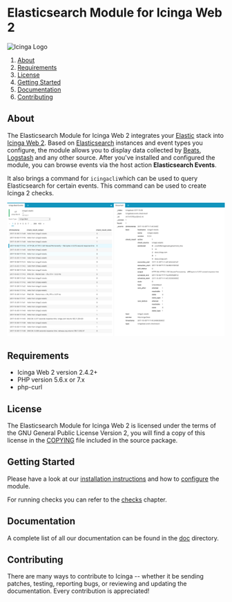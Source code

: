 # Elasticsearch Module for Icinga Web 2

![Icinga Logo](https://www.icinga.com/wp-content/uploads/2014/06/icinga_logo.png)

1. [About](#about)
2. [Requirements](#requirements)
3. [License](#license)
4. [Getting Started](#getting-started)
5. [Documentation](#documentation)
6. [Contributing](#contributing)

## About

The Elasticsearch Module for Icinga Web 2 integrates your [Elastic](https://www.elastic.co/) stack into
[Icinga Web 2](https://www.icinga.org/products/icinga-web-2/). Based on
[Elasticsearch](https://www.elastic.co/products/elasticsearch) instances and event types you configure, the module
allows you to display data collected by [Beats](https://www.elastic.co/products/beats),
[Logstash](https://www.elastic.co/products/logstash) and any other source. After you've installed and configured the
module, you can browse events via the host action **Elasticsearch Events**.

It also brings a command for `icingacli`which can be used to query Elasticsearch for certain events. This command
can be used to create Icinga 2 checks.

![Icinga Web 2 Module Elasticsearch](doc/res/screenshots/99-Overview.png)

## Requirements

* Icinga Web 2 version 2.4.2+
* PHP version 5.6.x or 7.x
* php-curl

## License

The Elasticsearch Module for Icinga Web 2 is licensed under the terms of the GNU
General Public License Version 2, you will find a copy of this license in the
[COPYING](COPYING) file included in the source package.

## Getting Started

Please have a look at our [installation instructions](doc/02-Installation.md) and how to
[configure](doc/03-Configuration.md) the module.

For running checks you can refer to the [checks](doc/04-Checks.md) chapter.

## Documentation

A complete list of all our documentation can be found in the [doc](doc/) directory.

## Contributing

There are many ways to contribute to Icinga -- whether it be sending patches,
testing, reporting bugs, or reviewing and updating the documentation. Every
contribution is appreciated!
